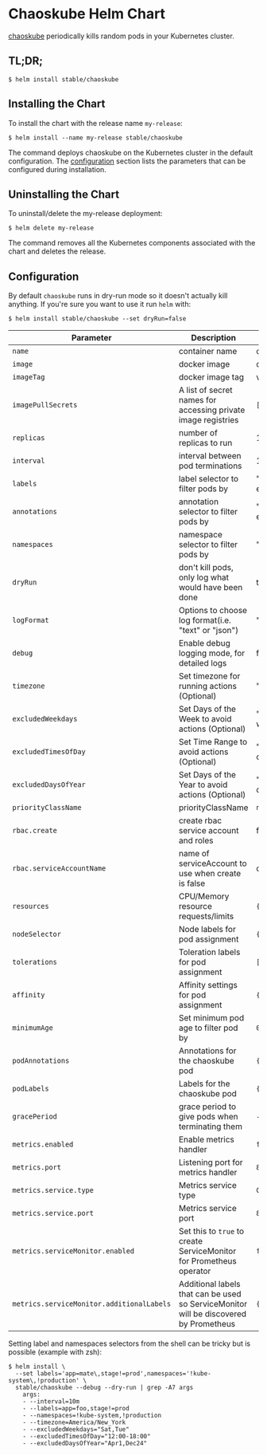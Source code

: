 # Chaoskube Helm Chart

[chaoskube](https://github.com/linki/chaoskube) periodically kills random pods in your Kubernetes cluster.

## TL;DR;

```console
$ helm install stable/chaoskube
```

## Installing the Chart

To install the chart with the release name `my-release`:

```console
$ helm install --name my-release stable/chaoskube
```

The command deploys chaoskube on the Kubernetes cluster in the default configuration. The [configuration](#configuration) section lists the parameters that can be configured during installation.

## Uninstalling the Chart

To uninstall/delete the my-release deployment:

```console
$ helm delete my-release
```

The command removes all the Kubernetes components associated with the chart and deletes the release.

## Configuration

By default `chaoskube` runs in dry-run mode so it doesn't actually kill anything.
If you're sure you want to use it run `helm` with:

```console
$ helm install stable/chaoskube --set dryRun=false
```

| Parameter                                 | Description                                                                           | Default                          |
|-------------------------------------------|---------------------------------------------------------------------------------------|----------------------------------|
| `name`                                    | container name                                                                        | chaoskube                        |
| `image`                                   | docker image                                                                          | quay.io/linki/chaoskube          |
| `imageTag`                                | docker image tag                                                                      | v0.11.0                          |
| `imagePullSecrets`                        | A list of secret names for accessing private image registries                         | `[]`                             |
| `replicas`                                | number of replicas to run                                                             | 1                                |
| `interval`                                | interval between pod terminations                                                     | 10m                              |
| `labels`                                  | label selector to filter pods by                                                      | "" (matches everything)          |
| `annotations`                             | annotation selector to filter pods by                                                 | "" (matches everything)          |
| `namespaces`                              | namespace selector to filter pods by                                                  | "" (all namespaces)              |
| `dryRun`                                  | don't kill pods, only log what would have been done                                   | true                             |
| `logFormat`                               | Options to choose log format(i.e. "text" or "json")                                   | "text"                           |
| `debug`                                   | Enable debug logging mode, for detailed logs                                          | false                            |
| `timezone`                                | Set timezone for running actions (Optional)                                           | "" (UTC)                         |
| `excludedWeekdays`                        | Set Days of the Week to avoid actions (Optional)                                      | "" (Don't skip any weekdays)     |
| `excludedTimesOfDay`                      | Set Time Range to avoid actions (Optional)                                            | "" (Don't skip any times of day) |
| `excludedDaysOfYear`                      | Set Days of the Year to avoid actions (Optional)                                      | "" (Don't skip any days)         |
| `priorityClassName`                       | priorityClassName                                                                     | `nil`                            |
| `rbac.create`                             | create rbac service account and roles                                                 | false                            |
| `rbac.serviceAccountName`                 | name of serviceAccount to use when create is false                                    | default                          |
| `resources`                               | CPU/Memory resource requests/limits                                                   | `{}`                             |
| `nodeSelector`                            | Node labels for pod assignment                                                        | `{}`                             |
| `tolerations`                             | Toleration labels for pod assignment                                                  | `[]`                             |
| `affinity`                                | Affinity settings for pod assignment                                                  | `{}`                             |
| `minimumAge`                              | Set minimum pod age to filter pod by                                                  | `0s`                             |
| `podAnnotations`                          | Annotations for the chaoskube pod                                                     | `{}`                             |
| `podLabels`                               | Labels for the chaoskube pod                                                          | `{}`                             |
| `gracePeriod`                             | grace period to give pods when terminating them                                       | `-1s` (pod decides)              |
| `metrics.enabled`                         | Enable metrics handler                                                                | `false`                          |
| `metrics.port`                            | Listening port for metrics handler                                                    | `8080`                           |
| `metrics.service.type`                    | Metrics service type                                                                  | `ClusterIP`                      |
| `metrics.service.port`                    | Metrics service port                                                                  | `8080`                           |
| `metrics.serviceMonitor.enabled`          | Set this to `true` to create ServiceMonitor for Prometheus operator                   | `false`                          |
| `metrics.serviceMonitor.additionalLabels` | Additional labels that can be used so ServiceMonitor will be discovered by Prometheus | `{}`                             |

Setting label and namespaces selectors from the shell can be tricky but is possible (example with zsh):

```console
$ helm install \
  --set labels='app=mate\,stage!=prod',namespaces='!kube-system\,!production' \
  stable/chaoskube --debug --dry-run | grep -A7 args
    args:
    - --interval=10m
    - --labels=app=foo,stage!=prod
    - --namespaces=!kube-system,!production
    - --timezone=America/New_York
    - --excludedWeekdays="Sat,Tue"
    - --excludedTimesOfDay="12:00-18:00"
    - --excludedDaysOfYear="Apr1,Dec24"
```
